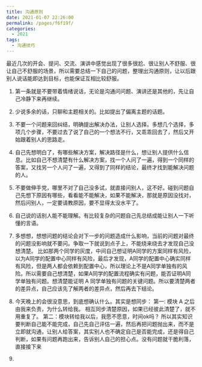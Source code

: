 ```yaml
---
title: 沟通原则
date: 2021-01-07 22:26:00
permalink: /pages/f6f19f/
categories:
  - 2021
tags:
  - 沟通技巧
---
```


最近几次的开会、提问、交流、演讲中感觉出现了很多很尬、很让别人不舒服、很让自己不舒服的场景，所以需要总结一下自己的问题，整理出沟通原则，让以后跟别人说话能即达到目标，也能保证互相比较舒服。

<!-- more -->

1. 第一条就是不要带着情绪说话，无论是沟通问问题、演讲还是其他的，先让自己冷静下来再继续。

2. 少说多余的话，只聊和主题相关的。比如提出了偏离主题的话题。

3. 不要一个问题来回纠结，明确提出解决办法，让别人选择。多想几个选择，多项几个步骤，不要过去了说了自己的一个想法不行，又乖乖回去了，然后又开始跟着别人的思路走。

4. 自己先想明白了，有哪些解决方案，解决路径是什么，想让别人提供什么信息。比如自己不想清楚有什么解决方案，找一个人问了一遍，得到一个同样的答案，又找另一个人问了一遍，又得到了同样的结论，最终才找到能解决问题的人。

5. 不要做伸手党，哪里不对了自己没多试，就直接问别人，这不好。碰到问题自己先想下原因有哪些，看看能不能解决，如果不能解决，那就是原因没找对，然后问别人，一定要请教原因，要不显得太没水平了。

6. 自己说的话别人能不能理解。有比较复杂的问题自己先总结成能让别人一下听懂的言语。

7. 多想想，想想问题的结论会对下一步的问题造成什么影响，当前的问题对最终的问题没影响就不要问。争取一下就说到点子上，不能绕来绕去才发现自己没想清楚。 比如那两个同学的灰度，中间自己想证明A同学的方案同样有风险，以为A同学的配置中心同样有风险，最后才发现，A同学的配置中心确实同样有风险，但是两人都会依赖到配置中心，所以理论上不是A同学单独有的风险。所以需要自己想清楚，如果A同学的配置流程确实有问题，能否证明A同学单独有问题。想清楚能证明 A 同学单独有问题的关键问题。所以要清楚两者的差异点，自己应该先了解两者的差异点，然后再去下结论。

8. 今天晚上的会很没意思，到底想确认什么。其实是想同步：
    第一: 模块 A 之后由我来负责，为什么转给我。 相互同步清楚原因，如果已经彼此清楚了，就不用重复了。
    第二：模块转给我以后，我愿不愿意，时间ok吗？ 所以其实知识要判断自己能不能完成，自己先自己评估一遍，然后再把问题抛出来，而不是立即就沟通，让别人给答案，其实别人也不确定自己是否能完成，还是得自己判断，如果有问题再跑出来，告诉别人自己的担心点。没有问题就干脆利落，直接接下来

9.

